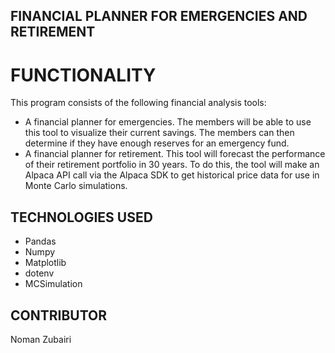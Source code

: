 ## FINANCIAL PLANNER FOR EMERGENCIES AND RETIREMENT

# FUNCTIONALITY
This program consists of the following financial analysis tools:
- A financial planner for emergencies. The members will be able to use this tool to visualize their current savings. The members can then determine if they have enough reserves for an emergency fund.
- A financial planner for retirement. This tool will forecast the performance of their retirement portfolio in 30 years. To do this, the tool will make an Alpaca API call via the Alpaca SDK to get historical price data for use in Monte Carlo simulations.

## TECHNOLOGIES USED
- Pandas
- Numpy
- Matplotlib
- dotenv
- MCSimulation

## CONTRIBUTOR
Noman Zubairi
